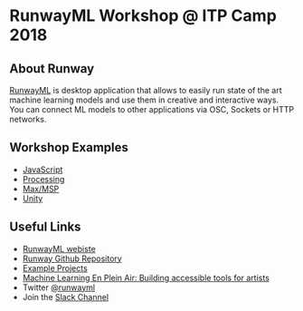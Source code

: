 # RunwayML Workshop @ ITP Camp 2018

## About Runway

[RunwayML](https://runwayml.com/) is desktop application that allows to easily run state of the art machine learning models and use them in creative and interactive ways. You can connect ML models to other applications via OSC, Sockets or HTTP networks.

## Workshop Examples

- [JavaScript](https://github.com/runwayml/examples_javascript)
- [Processing](https://github.com/runwayml/examples_processing)
- [Max/MSP](https://github.com/runwayml/examples_maxmsp)
- [Unity](https://github.com/runwayml/examples_unity)

## Useful Links

- [RunwayML webiste](https://runwayml.com/)
- [Runway Github Repository](https://github.com/runwayml)
- [Example Projects](https://twitter.com/search?q=runwayml&src=typd)
- [Machine Learning En Plein Air: Building accessible tools for artists](https://medium.com/@cvalenzuelab/machine-learning-en-plein-air-building-accessible-tools-for-artists-87bfc7f99f6b?source=activity---post_recommended)
- Twitter [@runwayml](https://twitter.com/runwayml)
- Join the [Slack Channel](https://join.slack.com/t/runwayml/shared_invite/enQtMzg1NDIxODQyMzM3LThiYTlkZjI4MDYyMTJhN2VmZTVlZTcyZTY3ZDgyYmVlYmYyOTE1NmRlZGU5NzlkMzk3OTVkMjdiNzNkNjhiZTY)
